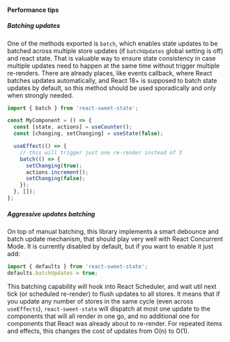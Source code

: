 #### Performance tips

##### Batching updates

One of the methods exported is `batch`, which enables state updates to be batched across multiple store updates (if `batchUpdates` global setting is off) and react state. That is valuable way to ensure state consistency in case multiple updates need to happen at the same time without trigger multiple re-renders.
There are already places, like events callback, where React batches updates automatically, and React 18+ is supposed to batch state updates by default, so this method should be used sporadically and only when strongly needed.

```js
import { batch } from 'react-sweet-state';

const MyComponent = () => {
  const [state, actions] = useCounter();
  const [changing, setChanging] = useState(false);

  useEffect(() => {
    // this will trigger just one re-render instead of 3
    batch(() => {
      setChanging(true);
      actions.increment();
      setChanging(false);
    });
  }, []);
};
```

##### Aggressive updates batching

On top of manual batching, this library implements a smart debounce and batch update mechanism, that should play very well with React Concurrent Mode. It is currently disabled by default, but if you want to enable it just add:

```js
import { defaults } from 'react-sweet-state';
defaults.batchUpdates = true;
```

This batching capability will hook into React Scheduler, and wait util next tick (or scheduled re-render) to flush updates to all stores. It means that if you update any number of stores in the same cycle (even across `useEffects`), `react-sweet-state` will dispatch at most one update to the components that will all render in one go, and no additional one for components that React was already about to re-render. For repeated items and effects, this changes the cost of updates from O(n) to O(1).
